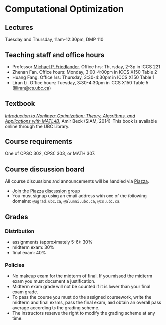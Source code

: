 # Computational Optimization

## Lectures

Tuesday and Thursday, 11am-12:30pm, DMP 110

## Teaching staff and office hours

- Professor [Michael P. Friedlander](https://www.cs.ubc.ca/~mpf). Office hrs: Thursday, 2-3p in ICCS 221
- Zhenan Fan. Office hours: Monday, 3:00-4:00pm in ICCS X150 Table 2
- Huang Fang. Office hrs: Thursday, 3:30-4:30pm in ICCS X150 Table 1
- Liran Li. Office hours: Tuesday, 3:30-4:30pm in ICCS X150 Table 5 (liliran@cs.ubc.ca)

## Textbook

*[Introduction to Nonlinear Optimization: Theory, Algorithms, and Applications with MATLAB](https://doi.org/10.1137/1.9781611973655)*,
 Amir Beck (SIAM, 2014). This book is available online through the UBC Library.

## Course requirements

One of CPSC 302, CPSC 303, or MATH 307.

## Course discussion board

All course discussions and announcements will be handled via
[Piazza](piazza.com/ubc.ca/winterterm22017/cpsc406/home).

- [Join the Piazza discussion group](piazza.com/ubc.ca/winterterm22017/cpsc406)
- You must signup using an email address with one of the following domains:
`@ugrad.ubc.ca`, `@alumni.ubc.ca`, `@cs.ubc.ca`.

## Grades

### Distribution
- assignments (approximately 5-6): 30%
- midterm exam: 30%
- final exam: 40%

### Policies

- No makeup exam for the midterm of final. If you missed the
midterm exam you must document a justification.
- Midterm exam grade will not be counted if it is lower than
your final exam grade.
- To pass the course you must do the assigned
coursework, write the midterm and final exams, pass the final exam,
and obtain an overall pass average according to the grading
scheme.
- The instructors reserve the right to modify the grading scheme at any
time.
